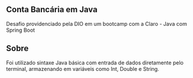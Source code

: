 ## Conta Bancária em Java

Desafio providenciado pela DIO em um bootcamp com a Claro - Java com Spring Boot

## Sobre

Foi utilizado sintaxe Java básica com entrada de dados diretamente pelo terminal, armazenando em variáveis como Int, Double e String.
